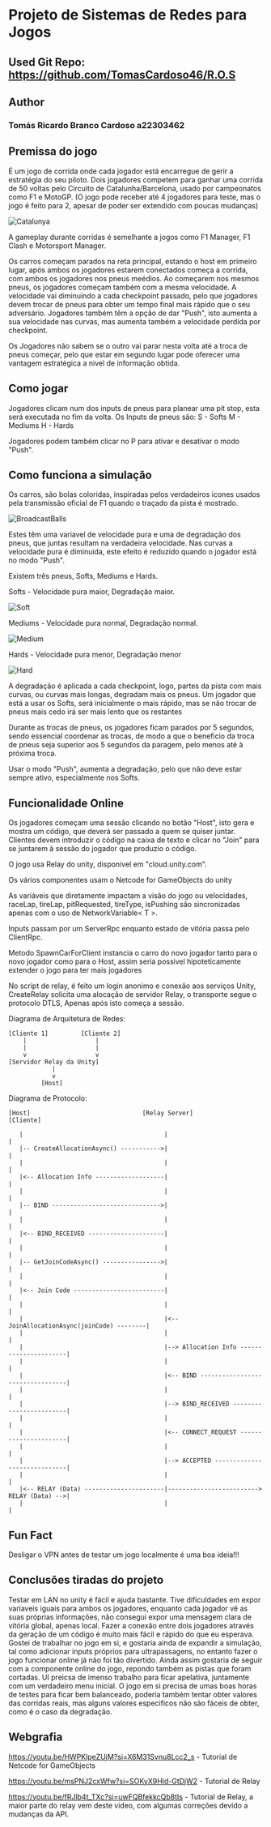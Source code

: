 #  Projeto de Sistemas de Redes para Jogos
## Used Git Repo: https://github.com/TomasCardoso46/R.O.S

## Author

### Tomás Ricardo Branco Cardoso a22303462



## Premissa do jogo
É um jogo de corrida onde cada jogador está encarregue de gerir a estratégia do seu piloto.
Dois jogadores competem para ganhar uma corrida de 50 voltas pelo Circuito de Catalunha/Barcelona, usado por campeonatos como F1 e MotoGP.
(O jogo pode receber até 4 jogadores para teste, mas o jogo é feito para 2, apesar de poder ser extendido com poucas mudanças)

![Catalunya](MarkdownImages/Catalunya.jpg)

A gameplay durante corridas é semelhante a jogos como F1 Manager, F1 Clash e Motorsport Manager.

Os carros começam parados na reta principal, estando o host em primeiro lugar, após ambos os jogadores estarem conectados começa a corrida, com ambos os jogadores nos pneus meédios.
Ao começarem nos mesmos pneus, os jogadores começam também com a mesma velocidade.
A velocidade vai diminuindo a cada checkpoint passado, pelo que jogadores devem trocar de pneus para obter um tempo final mais rápido que o seu adversário.
Jogadores também têm a opção de dar "Push", isto aumenta a sua velocidade nas curvas, mas aumenta também a velocidade perdida por checkpoint.

Os Jogadores não sabem se o outro vai parar nesta volta até a troca de pneus começar, pelo que estar em segundo lugar pode oferecer uma vantagem estratégica a nivel de informação obtida.

## Como jogar

Jogadores clicam num dos inputs de pneus para planear uma pit stop, esta será executada no fim da volta.
Os Inputs de pneus são:
S - Softs
M - Mediums
H - Hards

Jogadores podem também clicar no P para ativar e desativar o modo "Push".

## Como funciona a simulação
Os carros, são bolas coloridas, inspiradas pelos verdadeiros icones usados pela transmissão oficial de F1 quando o traçado da pista é mostrado.

![BroadcastBalls](MarkdownImages/BroadcastBalls.png)

Estes têm uma variavel de velocidade pura e uma de degradação dos pneus, que juntas resultam na verdadeira velocidade.
Nas curvas a velocidade pura é diminuida, este efeito é reduzido quando o jogador está no modo "Push".

Existem três pneus, Softs, Mediums e Hards.

Softs - Velocidade pura maior, Degradação maior.

![Soft](MarkdownImages/Soft.png)

Mediums - Velocidade pura normal, Degradação normal.

![Medium](MarkdownImages/Medium.png)

Hards - Velocidade pura menor, Degradação menor

![Hard](MarkdownImages/Hard.png)

A degradação é aplicada a cada checkpoint, logo, partes da pista com mais curvas, ou curvas mais longas, degradam mais os pneus.
Um jogador que está a usar os Softs, será inicialmente o mais rápido, mas se não trocar de pneus mais cedo irá ser mais lento que os restantes

Durante as trocas de pneus, os jogadores ficam parados por 5 segundos, sendo essencial coordenar as trocas, de modo a que o beneficio da troca de pneus seja superior aos 5 segundos da paragem, pelo menos até
à próxima troca.

Usar o modo "Push", aumenta a degradação, pelo que não deve estar sempre ativo, especialmente nos Softs.



## Funcionalidade Online
Os jogadores começam uma sessão clicando no botão "Host", isto gera e mostra um código, que deverá ser passado a quem se quiser juntar.
Clientes devem introduzir o código na caixa de texto e clicar no "Join" para se juntarem à sessão do jogador que produzio o código.

O jogo usa Relay do unity, disponivel em "cloud.unity.com".

Os vários componentes usam o Netcode for GameObjects do unity

As variáveis que diretamente impactam a visão do jogo ou velocidades, raceLap, tireLap, pitRequested, tireType, isPushing são sincronizadas apenas com o uso de NetworkVariable< T >.

Inputs passam por um ServerRpc enquanto estado de vitória passa pelo ClientRpc.

Metodo SpawnCarForClient instancia o carro do novo jogador tanto para o novo jogador como para o Host, assim seria possivel hipoteticamente extender o jogo para ter mais jogadores

No script de relay, é feito um login anonimo e conexão aos serviços Unity, CreateRelay solicita uma alocação de servidor Relay, o transporte segue o protocolo DTLS, Apenas após isto começa a sessão.


Diagrama de Arquitetura de Redes:
```
[Cliente 1]         [Cliente 2]
    |                   |
    |                   |
    v                   v
[Servidor Relay da Unity]
            |
            v
         [Host]
```


Diagrama de Protocolo:
```
[Host]                               [Relay Server]                               [Cliente]

   |                                       |                                           |
   |-- CreateAllocationAsync() ----------->|                                           |
   |                                       |                                           |
   |<-- Allocation Info -------------------|                                           |
   |                                       |                                           |
   |-- BIND ------------------------------>|                                           |
   |                                       |                                           |
   |<-- BIND_RECEIVED ---------------------|                                           |
   |                                       |                                           |
   |-- GetJoinCodeAsync() ---------------->|                                           |
   |                                       |                                           |
   |<-- Join Code -------------------------|                                           |
   |                                       |                                           |
   |                                       |<-- JoinAllocationAsync(joinCode) --------|
   |                                       |                                           |
   |                                       |--> Allocation Info ----------------------|
   |                                       |                                           |
   |                                       |<-- BIND ---------------------------------|
   |                                       |                                           |
   |                                       |--> BIND_RECEIVED ------------------------|
   |                                       |                                           |
   |                                       |<-- CONNECT_REQUEST ----------------------|
   |                                       |                                           |
   |                                       |--> ACCEPTED -----------------------------|
   |                                       |                                           |
   |<-- RELAY (Data) ----------------------|-------------------------> RELAY (Data) -->|
   |                                       |                                           |
```

## Fun Fact
Desligar o VPN antes de testar um jogo localmente é uma boa ideia!!!

## Conclusões tiradas do projeto
Testar em LAN no unity é fácil e ajuda bastante.
Tive dificuldades em expor variaveis iguais para ambos os jogadores, enquanto cada jogador vê as suas próprias informações, não consegui expor uma mensagem clara de vitória global, apenas local.
Fazer a conexão entre dois jogadores através da geração de um código é muito mais fácil e rápido do que eu esperava.
Gostei de trabalhar no jogo em si, e gostaria ainda de expandir a simulação, tal como adicionar inputs próprios para ultrapassagens, no entanto fazer o jogo funcionar online já não foi tão divertido.
Ainda assim gostaria de seguir com a componente online do jogo, repondo também as pistas que foram cortadas.
UI preicsa de imenso trabalho para ficar apelativa, juntamente com um verdadeiro menu inicial.
O jogo em si precisa de umas boas horas de testes para ficar bem balanceado, poderia também tentar obter valores das corridas reais, mas alguns valores especificos não são fáceis de obter, como é o caso da degradação.


## Webgrafia
https://youtu.be/HWPKlpeZUjM?si=X6M31Svnu8Lcc2_s - Tutorial de Netcode for GameObjects

https://youtu.be/msPNJ2cxWfw?si=SOKyX9Hld-GtDjW2 - Tutorial de Relay

https://youtu.be/fRJlb4t_TXc?si=uwFQBfekkcQb8tIs - Tutorial de Relay, a maior parte do relay vem deste video, com algumas correções devido a mudanças da API.



